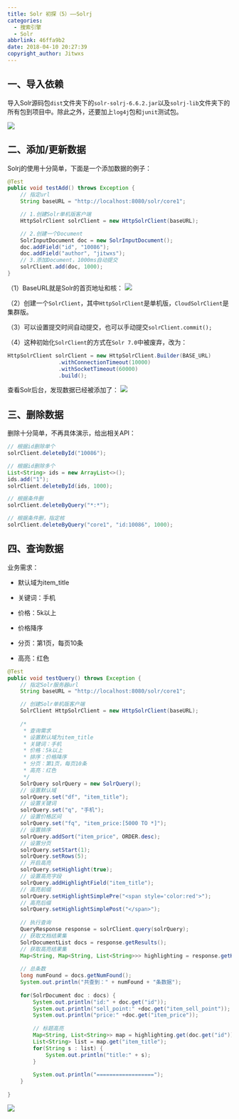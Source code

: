 ```yaml
---
title: Solr 初探（5）——Solrj
categories:
  - 搜索引擎
  - Solr
abbrlink: 46ffa9b2
date: 2018-04-10 20:27:39
copyright_author: Jitwxs
---
```


## 一、导入依赖

导入Solr源码包`dist`文件夹下的`solr-solrj-6.6.2.jar`以及`solrj-lib`文件夹下的所有包到项目中。除此之外，还要加上`log4j`包和`junit`测试包。

![](https://cdn.jsdelivr.net/gh/jitwxs/cdn/blog/posts/20180410194650625.png)

## 二、添加/更新数据

Solrj的使用十分简单，下面是一个添加数据的例子：

```java
@Test
public void testAdd() throws Exception {
	// 指定url
	String baseURL = "http://localhost:8080/solr/core1";

	// 1.创建Solr单机版客户端
	HttpSolrClient solrClient = new HttpSolrClient(baseURL);

	// 2.创建一个Document
	SolrInputDocument doc = new SolrInputDocument();
	doc.addField("id", "10086");
	doc.addField("author", "jitwxs");
	// 3.添加Document，1000ms自动提交
	solrClient.add(doc, 1000);
}
```

（1）BaseURL就是Solr的首页地址和核：
![](https://cdn.jsdelivr.net/gh/jitwxs/cdn/blog/posts/2018041019503032.png)

（2）创建一个`SolrClient`，其中`HttpSolrClient`是单机版，`CloudSolrClient`是集群版。

（3）可以设置提交时间自动提交，也可以手动提交`solrClient.commit();`

（4）这种初始化`SolrClient`的方式在`Solr 7.0`中被废弃，改为：

```java
HttpSolrClient solrClient = new HttpSolrClient.Builder(BASE_URL)
				.withConnectionTimeout(10000)
				.withSocketTimeout(60000)
				.build();
```

查看Solr后台，发现数据已经被添加了：
![](https://cdn.jsdelivr.net/gh/jitwxs/cdn/blog/posts/20180410195408180.png)

## 三、删除数据

删除十分简单，不再具体演示，给出相关API：

```java
// 根据id删除单个
solrClient.deleteById("10086");

// 根据id删除多个
List<String> ids = new ArrayList<>();
ids.add("1");
solrClient.deleteById(ids, 1000);

// 根据条件删
solrClient.deleteByQuery("*:*");

// 根据条件删，指定核
solrClient.deleteByQuery("core1", "id:10086", 1000);
```

## 四、查询数据

业务需求：

- 默认域为item_title

- 关键词：手机

- 价格：5k以上

- 价格降序

- 分页：第1页，每页10条

- 高亮：红色

```java
@Test
public void testQuery() throws Exception {
	// 指定Solr服务器url
	String baseURL = "http://localhost:8080/solr/core1";

	// 创建Solr单机版客户端
	SolrClient HttpSolrClient = new HttpSolrClient(baseURL);
	
	/*
	 * 查询需求
	 * 设置默认域为item_title
	 * 关键词：手机
	 * 价格：5k以上
	 * 排序：价格降序
	 * 分页：第1页，每页10条
	 * 高亮：红色
	 */
	SolrQuery solrQuery = new SolrQuery();
	// 设置默认域
	solrQuery.set("df", "item_title");
	// 设置关键词
	solrQuery.set("q", "手机");
	// 设置价格区间
	solrQuery.set("fq", "item_price:[5000 TO *]");
	// 设置排序
	solrQuery.addSort("item_price", ORDER.desc);
	// 设置分页
	solrQuery.setStart(1);
	solrQuery.setRows(5);
	// 开启高亮
	solrQuery.setHighlight(true);
	// 设置高亮字段
	solrQuery.addHighlightField("item_title");
	// 高亮前缀
	solrQuery.setHighlightSimplePre("<span style='color:red'>");
	// 高亮后缀
	solrQuery.setHighlightSimplePost("</span>");
	
	// 执行查询
	QueryResponse response = solrClient.query(solrQuery);
	// 获取文档结果集
	SolrDocumentList docs = response.getResults();
	// 获取高亮结果集
	Map<String, Map<String, List<String>>> highlighting = response.getHighlighting();
	
	// 总条数
	long numFound = docs.getNumFound();
	System.out.println("共查到：" + numFound + "条数据");
	
	for(SolrDocument doc : docs) {
		System.out.println("id:" + doc.get("id"));
		System.out.println("sell_point:" +doc.get("item_sell_point"));
		System.out.println("price:" +doc.get("item_price"));
		
		// 标题高亮
		Map<String, List<String>> map = highlighting.get(doc.get("id"));
		List<String> list = map.get("item_title");
		for(String s : list) {
			System.out.println("title:" + s);
		}
		
		System.out.println("==================");
	}
	
}
```

![](https://cdn.jsdelivr.net/gh/jitwxs/cdn/blog/posts/20180410202635748.png)
